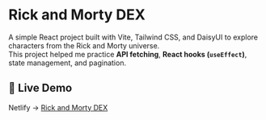 # Rick and Morty DEX

A simple React project built with Vite, Tailwind CSS, and DaisyUI to explore characters from the Rick and Morty universe.  
This project helped me practice **API fetching**, **React hooks (`useEffect`)**, state management, and pagination.

## 🚀 Live Demo

Netlify -> [Rick and Morty DEX](https://rickmortydex.netlify.app/)
